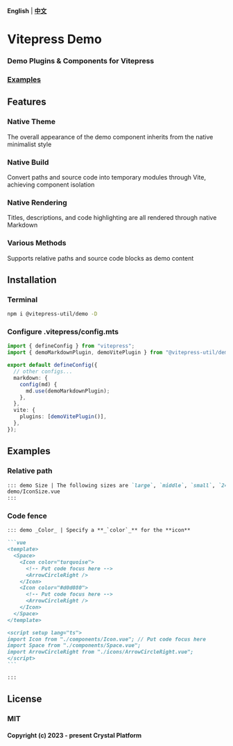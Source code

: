 **English** | [**中文**](./README.zh-CN.md)

# Vitepress Demo

### Demo Plugins & Components for Vitepress

### [Examples](https://xhanl.github.io/vitepress-demo-website/examples.html)

## Features

### Native Theme

The overall appearance of the demo component inherits from the native minimalist style

### Native Build

Convert paths and source code into temporary modules through Vite, achieving component isolation

### Native Rendering

Titles, descriptions, and code highlighting are all rendered through native Markdown

### Various Methods

Supports relative paths and source code blocks as demo content

## Installation

### Terminal

```sh
npm i @vitepress-util/demo -D
```

### Configure .vitepress/config.mts

```ts
import { defineConfig } from "vitepress";
import { demoMarkdownPlugin, demoVitePlugin } from "@vitepress-util/demo";

export default defineConfig({
  // other configs...
  markdown: {
    config(md) {
      md.use(demoMarkdownPlugin);
    },
  },
  vite: {
    plugins: [demoVitePlugin()],
  },
});
```

## Examples

### Relative path

```md
::: demo Size | The following sizes are `large`, `middle`, `small`, `24px`
demo/IconSize.vue
:::
```

### Code fence

````md
::: demo _Color_ | Specify a **_`color`_** for the **icon**

```vue
<template>
  <Space>
    <Icon color="turquoise">
      <!-- Put code focus here -->
      <ArrowCircleRight />
    </Icon>
    <Icon color="#d0d080">
      <!-- Put code focus here -->
      <ArrowCircleRight />
    </Icon>
  </Space>
</template>

<script setup lang="ts">
import Icon from "./components/Icon.vue"; // Put code focus here
import Space from "./components/Space.vue";
import ArrowCircleRight from "./icons/ArrowCircleRight.vue";
</script>
```

:::
````

## License

### MIT

#### Copyright (c) 2023 - present Crystal Platform
